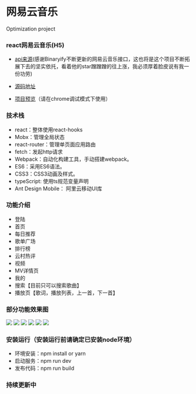 # 网易云音乐
Optimization project

### react网易云音乐(H5)

- [api来源](https://github.com/Binaryify/NeteaseCloudMusicApi)(感谢Binaryify不断更新的网易云音乐接口，这也将是这个项目不断拓展下去的坚实依托，看着他的star蹭蹭蹭的往上涨，我必须厚着脸皮说有我一份功劳)

- [源码地址](https://github.com/Ignorance-of-Dong/optimization_open_neteasy_cloud)

- [项目预览](http://music.ignorantscholar.cn/)（请在chrome调试模式下使用）

### 技术栈

- react：整体使用react-hooks
- Mobx：管理全局状态
- react-router：管理单页面应用路由
- fetch：发起http请求
- Webpack：自动化构建工具，手动搭建webpack。
- ES6：采用ES6语法。
- CSS3：CSS3动画及样式。
- typeScript: 使用ts规范变量声明
- Ant Design Mobile： 阿里云移动UI库

### 功能介绍

- 登陆
- 首页
- 每日推荐
- 歌单广场
- 排行榜
- 云村热评
- 视频
- MV详情页
- 我的
- 搜索【目前只可以搜索歌曲】
- 播放页【歌词，播放列表，上一首，下一首】

### 部分功能效果图

![](https://raw.githubusercontent.com/Ignorance-of-Dong/GraphBed/master/images/m1.png)
![](https://raw.githubusercontent.com/Ignorance-of-Dong/GraphBed/master/images/m2.png)
![](https://raw.githubusercontent.com/Ignorance-of-Dong/GraphBed/master/images/m3.png)
![](https://raw.githubusercontent.com/Ignorance-of-Dong/GraphBed/master/images/m4.png)
![](https://raw.githubusercontent.com/Ignorance-of-Dong/GraphBed/master/images/m5.png)
![](https://raw.githubusercontent.com/Ignorance-of-Dong/GraphBed/master/images/m6.png)


### 安装运行（安装运行前请确定已安装node环境）

- 环境安装：npm install or yarn
- 启动服务：npm run dev
- 发布代码：npm run build


### **持续更新中**